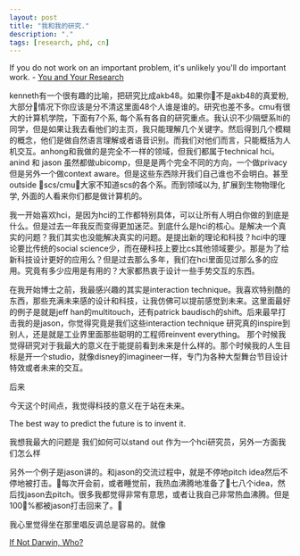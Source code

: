 ```yaml
---
layout: post
title: "我和我的研究."
description: "."
tags: [research, phd, cn]
---
```


If you do not work on an important problem, it's unlikely you'll do important work.    - [You and Your Research](http://www.cs.virginia.edu/~robins/YouAndYourResearch.html)


kenneth有一个很有趣的比喻，把研究比成akb48。如果你不是akb48的真爱粉, 大部分情况下你应该是分不清这里面48个人谁是谁的。研究也差不多。cmu有很大的计算机学院，下面有7个系, 每个系有各自的研究重点。我认识不少隔壁系lti的同学，但是如果让我去看他们的主页，我只能理解几个关键字。然后得到几个模糊的概念，他们是做自然语言理解或者语音识别。而我们对他们而言，只能概括为人机交互。anhong和我做的是完全不一样的领域，但我们都属于technical hci。anind 和 jason 虽然都做ubicomp，但是是两个完全不同的方向，一个做privacy但是另外一个做context aware。但是这些东西除开我们自己谁也不会明白。甚至outside scs/cmu，大家不知道scs的各个系。而到领域以为, 扩展到生物物理化学, 外面的人看来你们都是做计算机的。

我一开始喜欢hci，是因为hci的工作都特别具体，可以让所有人明白你做的到底是什么。但是过去一年我反而变得更加迷茫。到底什么是hci的核心。是解决一个真实的问题？我们其实也没能解决真实的问题。是提出新的理论和科技？hci中的理论要比传统的social science少，而在硬科技上要比cs其他领域要少。那是为了给新科技设计更好的应用么？但是过去那么多年，我们在hci里面见过那么多的应用。究竟有多少应用是有用的？大家都热衷于设计一些手势交互的东西。

在我开始博士之前，我最感兴趣的其实是interaction technique。我喜欢特别酷的东西，那些充满未来感的设计和科技，让我仿佛可以提前感觉到未来。这里面最好的例子是就是jeff han的multitouch，还有patrick baudisch的shift。后来最早打击我的是jason，你觉得究竟是我们这些interaction technique 研究真的inspire到别人，还是就是工业界里面那些聪明的工程师reinvent everything。
那个时候我觉得研究对于我最大的意义在于能提前看到未来是什么样的。那个时候我的人生目标是开一个studio，就像disney的imagineer一样，专门为各种大型舞台节目设计特效或者未来的交互。

后来

今天这个时间点，我觉得科技的意义在于站在未来。

The best way to predict the future is to invent it.



我想我最大的问题是 我们如何可以stand out 作为一个hci研究员，另外一方面我们怎么样


另外一个例子是jason讲的。和jason的交流过程中，就是不停地pitch idea然后不停地被打击。每次开会前，或者睡觉前，我热血沸腾地准备了七八个idea，然后找jason去pitch。很多我都觉得非常有意思，或者让我自己非常热血沸腾。但是100%都被jason打击回来了。

我心里觉得坐在那里唱反调总是容易的。就像

 




[If Not Darwin, Who?](http://nautil.us/issue/43/Heroes/if-not-darwin-who)